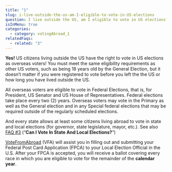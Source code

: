 ```yaml
---
title: "1"
slug: i-live-outside-the-us-am-I-eligible-to-vote-in-US-elections
question: I live outside the US, am I eligible to vote in US elections?
isInMenu: true
categories:
  - category: votingAbroad_1
relatedFaqs:
  - related: "3"
---
```

**Yes!** US citizens living outside the US have the right to vote in US elections as overseas voters! You must meet the same eligibility requirements as other US voters, such as being 18 years old by the General Election, but it doesn’t matter if you were registered to vote before you left the the US or how long you have lived outside the US.

All overseas voters are eligible to vote in Federal Elections, that is, for President, US Senator and US House of Representatives. Federal elections take place every two (2) years. Overseas voters may vote in the Primary as well as the General election and in any Special federal elections that may be required outside of the regularly scheduled elections.

And every state allows at least some citizens living abroad to vote in state and local elections (for governor, state legislature, mayor, etc.). See also [FAQ #3](/faqs/3) (“**Can I Vote In State And Local Elections?**”)

[VoteFromAbroad](/) (VFA) will assist you in filling out and submitting your Federal Post Card Application (FPCA) to your Local Election Official in the U.S. After your FPCA is accepted, you will receive a ballot covering every race in which you are eligible to vote for the remainder of the **calendar year**.
